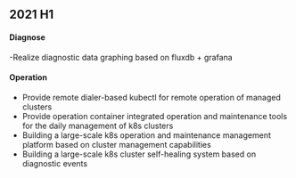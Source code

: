 ## 2021 H1


#### Diagnose
-Realize diagnostic data graphing based on fluxdb + grafana

#### Operation
- Provide remote dialer-based kubectl for remote operation of managed clusters
- Provide operation container integrated operation and maintenance tools for the daily management of k8s clusters
- Building a large-scale k8s operation and maintenance management platform based on cluster management capabilities
- Building a large-scale k8s cluster self-healing system based on diagnostic events
